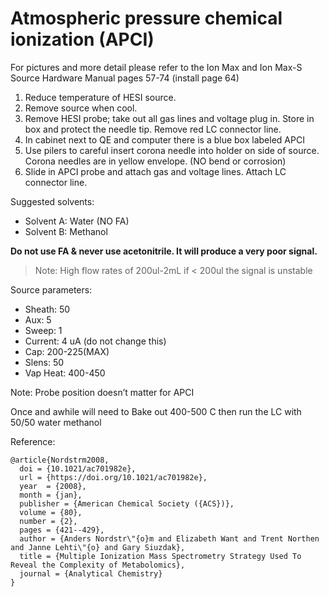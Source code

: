 # Atmospheric pressure chemical ionization (APCI)

For pictures and more detail please refer to the Ion Max and Ion Max-S Source Hardware Manual pages 57-74 (install page 64)

1. Reduce temperature of HESI source.
2. Remove source when cool.
3. Remove HESI probe; take out all gas lines and voltage plug in. Store in box and protect the needle tip. Remove red LC connector line.
4. In cabinet next to QE and computer there is a blue box labeled APCI
5. Use pilers to careful insert corona needle into holder on side of source. Corona needles are in yellow envelope. (NO bend or corrosion)
6. Slide in APCI probe and attach gas and voltage lines. Attach LC connector line.

Suggested solvents:
* Solvent A: Water (NO FA)
* Solvent B: Methanol 

**Do not use FA & never use acetonitrile. It will produce a very poor signal.**

> Note: High flow rates of 200ul-2mL if < 200ul the signal is unstable

Source parameters:
* Sheath: 50
* Aux: 5
* Sweep: 1
* Current: 4 uA (do not change this)
* Cap: 200-225(MAX)
* Slens: 50
* Vap Heat: 400-450

Note: Probe position doesn’t matter for APCI

Once and awhile will need to Bake out 400-500 C then run the LC with 50/50 water methanol

Reference:
```
@article{Nordstrm2008,
  doi = {10.1021/ac701982e},
  url = {https://doi.org/10.1021/ac701982e},
  year  = {2008},
  month = {jan},
  publisher = {American Chemical Society ({ACS})},
  volume = {80},
  number = {2},
  pages = {421--429},
  author = {Anders Nordstr\"{o}m and Elizabeth Want and Trent Northen and Janne Lehti\"{o} and Gary Siuzdak},
  title = {Multiple Ionization Mass Spectrometry Strategy Used To Reveal the Complexity of Metabolomics},
  journal = {Analytical Chemistry}
}
```